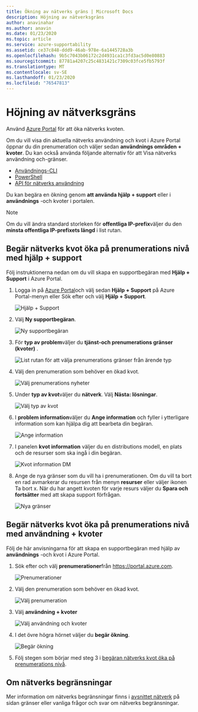 ```yaml
---
title: Ökning av nätverks gräns | Microsoft Docs
description: Höjning av nätverksgräns
author: anavinahar
ms.author: anavin
ms.date: 01/23/2020
ms.topic: article
ms.service: azure-supportability
ms.assetid: ce37c848-ddd9-46ab-978e-6a1445728a3b
ms.openlocfilehash: 9b5c7043b06172c2d4931ca1c3fd3ac5d0e80883
ms.sourcegitcommit: 87781a4207c25c4831421c7309c03fce5fb5793f
ms.translationtype: MT
ms.contentlocale: sv-SE
ms.lasthandoff: 01/23/2020
ms.locfileid: "76547813"
---
```

# <a name="networking-limit-increase"></a>Höjning av nätverksgräns

Använd [Azure Portal](https://portal.azure.com) för att öka nätverks kvoten.

Om du vill visa din aktuella nätverks användning och kvot i Azure Portal öppnar du din prenumeration och väljer sedan **användnings områden + kvoter**. Du kan också använda följande alternativ för att Visa nätverks användning och-gränser.

* [Användnings-CLI](/cli/azure/network#az-network-list-usages)
* [PowerShell](/powershell/module/azurerm.network/get-azurermnetworkusage)
* [API för nätverks användning](/rest/api/virtualnetwork/virtualnetworks/listusage)

Du kan begära en ökning genom **att använda hjälp + support** eller i **användnings** -och kvoter i portalen.

> [!Note]
> Om du vill ändra standard storleken för **offentliga IP-prefix**väljer du den **minsta offentliga IP-prefixets längd** i list rutan.

## <a name="request-networking-quota-increase-at-subscription-level-using-help--support"></a>Begär nätverks kvot öka på prenumerations nivå med hjälp + support

Följ instruktionerna nedan om du vill skapa en supportbegäran med **Hjälp + Support** i Azure Portal.

1. Logga in på [Azure Portal](https://portal.azure.com)och välj sedan **Hjälp + Support** på Azure Portal-menyn eller Sök efter och välj **Hjälp + Support**.

    ![Hjälp + Support](./media/networking-quota-request/help-plus-support.png)

1. Välj **Ny supportbegäran**.

    ![Ny supportbegäran](./media/networking-quota-request/new-support-request.png)

1. För **typ av problem**väljer du **tjänst-och prenumerations gränser (kvoter)** .

    ![List rutan för att välja prenumerations gränser från ärende typ](./media/networking-quota-request/select-quota-issue-type.png)

1. Välj den prenumeration som behöver en ökad kvot.

    ![Välj prenumerations nyheter](./media/networking-quota-request/select-subscription-support-request.png)

1. Under **typ av kvot**väljer du **nätverk**. Välj **Nästa: lösningar**.

    ![Välj typ av kvot](./media/networking-quota-request/select-quota-type-network.png)

1. I **problem information**väljer du **Ange information** och fyller i ytterligare information som kan hjälpa dig att bearbeta din begäran.

    ![Ange information](./media/networking-quota-request/provide-details-link.png)

1. I panelen **kvot information** väljer du en distributions modell, en plats och de resurser som ska ingå i din begäran.

    ![Kvot information DM](./media/networking-quota-request/quota-details-network.png)

1. Ange de nya gränser som du vill ha i prenumerationen. Om du vill ta bort en rad avmarkerar du resursen från menyn **resurser** eller väljer ikonen Ta bort x. När du har angett kvoten för varje resurs väljer du **Spara och fortsätter** med att skapa support förfrågan.

    ![Nya gränser](./media/networking-quota-request/network-new-limits.png)

## <a name="request-networking-quota-increase-at-subscription-level-using-usages--quotas"></a>Begär nätverks kvot öka på prenumerations nivå med användning + kvoter

Följ de här anvisningarna för att skapa en supportbegäran med hjälp av **användnings** -och kvot i Azure Portal.

1. Sök efter och välj **prenumerationer**från https://portal.azure.com.

    ![Prenumerationer](./media/networking-quota-request/search-for-suscriptions.png)

1. Välj den prenumeration som behöver en ökad kvot.

    ![Välj prenumeration](./media/networking-quota-request/select-subscription-change-quota.png)

1. Välj **användning + kvoter**

    ![Välj användning och kvoter](./media/networking-quota-request/select-usage-plus-quotas.png)

1. I det övre högra hörnet väljer du **begär ökning**.

    ![Begär ökning](./media/networking-quota-request/request-increase-from-subscription.png)

1. Följ stegen som börjar med steg 3 i [begäran nätverks kvot öka på prenumerations nivå](#request-networking-quota-increase-at-subscription-level-using-help--support).

## <a name="about-networking-limits"></a>Om nätverks begränsningar

Mer information om nätverks begränsningar finns i [avsnittet nätverk](../../azure-resource-manager/management/azure-subscription-service-limits.md#networking-limits) på sidan gränser eller vanliga frågor och svar om nätverks begränsningar.
